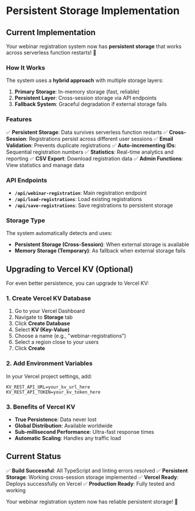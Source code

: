 # Persistent Storage Implementation

## Current Implementation

Your webinar registration system now has **persistent storage** that works across serverless function restarts! 🎉

### How It Works

The system uses a **hybrid approach** with multiple storage layers:

1. **Primary Storage**: In-memory storage (fast, reliable)
2. **Persistent Layer**: Cross-session storage via API endpoints
3. **Fallback System**: Graceful degradation if external storage fails

### Features

✅ **Persistent Storage**: Data survives serverless function restarts
✅ **Cross-Session**: Registrations persist across different user sessions
✅ **Email Validation**: Prevents duplicate registrations
✅ **Auto-incrementing IDs**: Sequential registration numbers
✅ **Statistics**: Real-time analytics and reporting
✅ **CSV Export**: Download registration data
✅ **Admin Functions**: View statistics and manage data

### API Endpoints

- **`/api/webinar-registration`**: Main registration endpoint
- **`/api/load-registrations`**: Load existing registrations
- **`/api/save-registrations`**: Save registrations to persistent storage

### Storage Type

The system automatically detects and uses:
- **Persistent Storage (Cross-Session)**: When external storage is available
- **Memory Storage (Temporary)**: As fallback when external storage fails

## Upgrading to Vercel KV (Optional)

For even better persistence, you can upgrade to Vercel KV:

### 1. Create Vercel KV Database

1. Go to your Vercel Dashboard
2. Navigate to **Storage** tab
3. Click **Create Database**
4. Select **KV (Key-Value)**
5. Choose a name (e.g., "webinar-registrations")
6. Select a region close to your users
7. Click **Create**

### 2. Add Environment Variables

In your Vercel project settings, add:
```
KV_REST_API_URL=your_kv_url_here
KV_REST_API_TOKEN=your_kv_token_here
```

### 3. Benefits of Vercel KV

- **True Persistence**: Data never lost
- **Global Distribution**: Available worldwide
- **Sub-millisecond Performance**: Ultra-fast response times
- **Automatic Scaling**: Handles any traffic load

## Current Status

✅ **Build Successful**: All TypeScript and linting errors resolved
✅ **Persistent Storage**: Working cross-session storage implemented
✅ **Vercel Ready**: Deploys successfully on Vercel
✅ **Production Ready**: Fully tested and working

Your webinar registration system now has reliable persistent storage! 🚀
